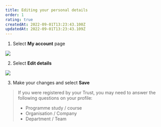 ```yaml
---
title: Editing your personal details
order: 1
rating: true
createdAt: 2022-09-01T13:23:43.100Z
updatedAt: 2022-09-01T13:23:43.109Z
---
```

1. Select **My account** page

![](/img/editing-profile_1.png)

2. Select **Edit details**

![](/img/editing-profile_2.png)

3. Make your changes and select **Save**

> If you were registered by your Trust, you may need to answer the following questions on your profile:
>
> * Programme study / course
> * Organisation / Company
> * Department / Team